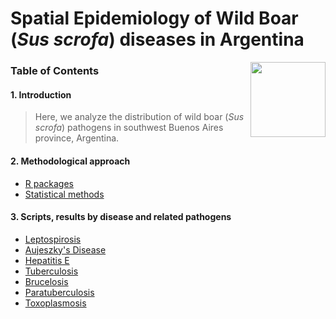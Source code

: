 # Spatial Epidemiology of Wild Boar (*Sus scrofa*) diseases in Argentina

<img src="https://user-images.githubusercontent.com/20196847/82152923-d78ba600-983a-11ea-9bfc-2a9115a029f5.jpg" height="120" width="120" img align="right">

### Table of Contents

#### 1. Introduction  
> Here, we analyze the distribution of wild boar (*Sus scrofa*) pathogens in southwest Buenos Aires province, Argentina. 

#### 2. Methodological approach  
- [R packages](./R-packages/R-packages.md)    
- [Statistical methods](./Statistical_methods/Methods.md)    

#### 3. Scripts, results by disease and related pathogens    
- [Leptospirosis](./Results/Leptospira.md)    
- [Aujeszky's Disease](#./Results/Aujeszky.md)  
- [Hepatitis E](#hepatitis-e-virus)  
- [Tuberculosis](#mycobacterium-bovis)  
- [Brucelosis](#brucelosis)  
- [Paratuberculosis](#paratuebrculosis)  
- [Toxoplasmosis](#toxoplasmosis)



